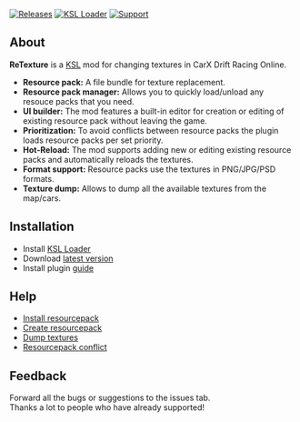 [![Releases](https://img.shields.io/github/v/release/xameronn/ReTexture?include_prereleases&label=DOWNLOAD&style=for-the-badge)](https://github.com/xameronn/RePartcher/releases)
[![KSL Loader](https://img.shields.io/github/v/release/trbflxr/kino?label=KSL%20LOADER&style=for-the-badge)](https://github.com/trbflxr/ksl)
[![Support](https://img.shields.io/badge/patreon-support-ff424d?style=for-the-badge)](https://www.patreon.com/xameron)

## About
**ReTexture** is a [KSL](https://github.com/trbflxr/ksl) mod for changing textures in CarX Drift Racing Online.
* **Resource pack:** A file bundle for texture replacement.
* **Resource pack manager:** Allows you to quickly load/unload any resouce packs that you need.
* **UI builder:** The mod features a built-in editor for creation or editing of existing resource pack without leaving the game.
* **Prioritization:** To avoid conflicts between resource packs the plugin loads resource packs per set priority.
* **Hot-Reload:** The mod supports adding new or editing existing resource packs and automatically reloads the textures.
* **Format support:** Resource packs use the textures in PNG/JPG/PSD formats.
* **Texture dump:** Allows to dump all the available textures from the map/cars.

## Installation
* Install [KSL Loader](https://github.com/trbflxr/ksl/blob/master/doc/guide/install.md)
* Download [latest version](https://github.com/xameronn/ReTexture/releases/latest)
* Install plugin [guide](https://github.com/trbflxr/ksl/blob/master/doc/guide/install_content.md)

## Help
* [Install resourcepack](https://github.com/xameronn/ReTexture/blob/main/docs/install.md)
* [Create resourcepack](https://github.com/xameronn/ReTexture/blob/main/docs/create.md)
* [Dump textures](https://github.com/xameronn/ReTexture/blob/main/docs/dump.md)
* [Resourcepack conflict](https://github.com/xameronn/ReTexture/blob/main/docs/order.md)

## Feedback
Forward all the bugs or suggestions to the issues tab.  
Thanks a lot to people who have already supported!